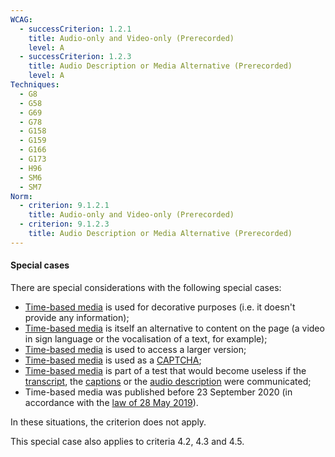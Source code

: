```yaml
---
WCAG:
  - successCriterion: 1.2.1
    title: Audio-only and Video-only (Prerecorded)
    level: A
  - successCriterion: 1.2.3
    title: Audio Description or Media Alternative (Prerecorded)
    level: A
Techniques:
  - G8
  - G58
  - G69
  - G78
  - G158
  - G159
  - G166
  - G173
  - H96
  - SM6
  - SM7
Norm:
  - criterion: 9.1.2.1
    title: Audio-only and Video-only (Prerecorded)
  - criterion: 9.1.2.3
    title: Audio Description or Media Alternative (Prerecorded)
---
```


#### Special cases

There are special considerations with the following special cases:

- [Time-based media](#time-based-media-audio-video-and-synchronised) is used for decorative purposes (i.e. it doesn't provide any information);
- [Time-based media](#time-based-media-audio-video-and-synchronised) is itself an alternative to content on the page (a video in sign language or the vocalisation of a text, for example);
- [Time-based media](#time-based-media-audio-video-and-synchronised) is used to access a larger version;
- [Time-based media](#time-based-media-audio-video-and-synchronised) is used as a [CAPTCHA](#captcha);
- [Time-based media](#time-based-media-audio-video-and-synchronised) is part of a test that would become useless if the [transcript](#transcript-time-based-media), the [captions](#captions-media-object) or the [audio description](#audio-description-time-based-media) were communicated;
- Time-based media was published before 23 September 2020 (in accordance with the [law of 28 May 2019](http://legilux.public.lu/eli/etat/leg/loi/2019/05/28/a373/jo)).

In these situations, the criterion does not apply.

This special case also applies to criteria 4.2, 4.3 and 4.5.
